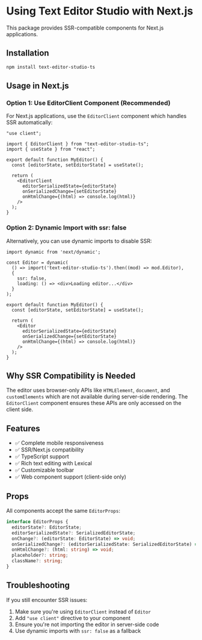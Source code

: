 # Using Text Editor Studio with Next.js

This package provides SSR-compatible components for Next.js applications.

## Installation

```bash
npm install text-editor-studio-ts
```

## Usage in Next.js

### Option 1: Use EditorClient Component (Recommended)

For Next.js applications, use the `EditorClient` component which handles SSR automatically:

```tsx
"use client";

import { EditorClient } from "text-editor-studio-ts";
import { useState } from "react";

export default function MyEditor() {
  const [editorState, setEditorState] = useState();

  return (
    <EditorClient
      editorSerializedState={editorState}
      onSerializedChange={setEditorState}
      onHtmlChange={(html) => console.log(html)}
    />
  );
}
```

### Option 2: Dynamic Import with ssr: false

Alternatively, you can use dynamic imports to disable SSR:

```tsx
import dynamic from 'next/dynamic';

const Editor = dynamic(
  () => import('text-editor-studio-ts').then((mod) => mod.Editor),
  { 
    ssr: false,
    loading: () => <div>Loading editor...</div>
  }
);

export default function MyEditor() {
  const [editorState, setEditorState] = useState();

  return (
    <Editor
      editorSerializedState={editorState}
      onSerializedChange={setEditorState}
      onHtmlChange={(html) => console.log(html)}
    />
  );
}
```

## Why SSR Compatibility is Needed

The editor uses browser-only APIs like `HTMLElement`, `document`, and `customElements` which are not available during server-side rendering. The `EditorClient` component ensures these APIs are only accessed on the client side.

## Features

- ✅ Complete mobile responsiveness
- ✅ SSR/Next.js compatibility 
- ✅ TypeScript support
- ✅ Rich text editing with Lexical
- ✅ Customizable toolbar
- ✅ Web component support (client-side only)

## Props

All components accept the same `EditorProps`:

```typescript
interface EditorProps {
  editorState?: EditorState;
  editorSerializedState?: SerializedEditorState;
  onChange?: (editorState: EditorState) => void;
  onSerializedChange?: (editorSerializedState: SerializedEditorState) => void;
  onHtmlChange?: (html: string) => void;
  placeholder?: string;
  className?: string;
}
```

## Troubleshooting

If you still encounter SSR issues:

1. Make sure you're using `EditorClient` instead of `Editor`
2. Add `"use client"` directive to your component
3. Ensure you're not importing the editor in server-side code
4. Use dynamic imports with `ssr: false` as a fallback